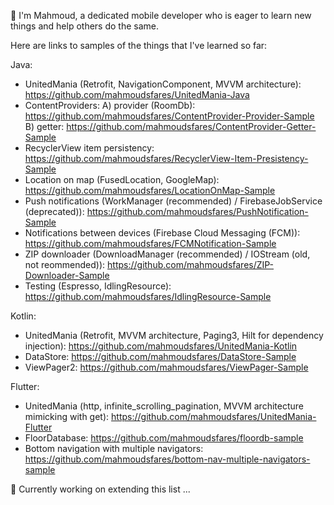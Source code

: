 
👋 I'm Mahmoud, a dedicated mobile developer who is eager to learn new things and help others do the same.

Here are links to samples of the things that I've learned so far:

Java:

- UnitedMania (Retrofit, NavigationComponent, MVVM architecture): https://github.com/mahmoudsfares/UnitedMania-Java
- ContentProviders: 
  A) provider (RoomDb): https://github.com/mahmoudsfares/ContentProvider-Provider-Sample
  B) getter: https://github.com/mahmoudsfares/ContentProvider-Getter-Sample
- RecyclerView item persistency: https://github.com/mahmoudsfares/RecyclerView-Item-Presistency-Sample
- Location on map (FusedLocation, GoogleMap): https://github.com/mahmoudsfares/LocationOnMap-Sample
- Push notifications (WorkManager (recommended) / FirebaseJobService (deprecated)): https://github.com/mahmoudsfares/PushNotification-Sample
- Notifications between devices (Firebase Cloud Messaging (FCM)): https://github.com/mahmoudsfares/FCMNotification-Sample
- ZIP downloader (DownloadManager (recommended) / IOStream (old, not reommended)): https://github.com/mahmoudsfares/ZIP-Downloader-Sample
- Testing (Espresso, IdlingResource): https://github.com/mahmoudsfares/IdlingResource-Sample

Kotlin:
- UnitedMania (Retrofit, MVVM architecture, Paging3, Hilt for dependency injection): https://github.com/mahmoudsfares/UnitedMania-Kotlin
- DataStore: https://github.com/mahmoudsfares/DataStore-Sample
- ViewPager2: https://github.com/mahmoudsfares/ViewPager-Sample

Flutter:
- UnitedMania (http, infinite_scrolling_pagination, MVVM architecture mimicking with get): https://github.com/mahmoudsfares/UnitedMania-Flutter
- FloorDatabase: https://github.com/mahmoudsfares/floordb-sample
- Bottom navigation with multiple navigators: https://github.com/mahmoudsfares/bottom-nav-multiple-navigators-sample


🔭 Currently working on extending this list ...
